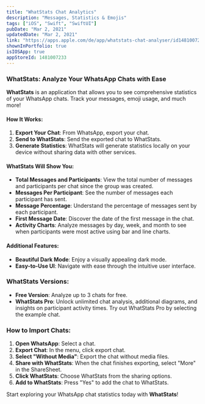 ```yaml
---
title: "WhatStats Chat Analytics"
description: "Messages, Statistics & Emojis"
tags: ["iOS", "Swift", "SwiftUI"]
pubDate: "Mar 2, 2021"
updatedDate: "Mar 2, 2021"
link: "https://apps.apple.com/de/app/whatstats-chat-analyser/id1481007233?l=en"
shownInPortfolio: true
isIOSApp: true
appStoreId: 1481007233
---
```

### WhatStats: Analyze Your WhatsApp Chats with Ease

**WhatStats** is an application that allows you to see comprehensive statistics of your WhatsApp chats. Track your messages, emoji usage, and much more!

#### How It Works:

1. **Export Your Chat**: From WhatsApp, export your chat.
2. **Send to WhatStats**: Send the exported chat to WhatStats.
3. **Generate Statistics**: WhatStats will generate statistics locally on your device without sharing data with other services.

#### WhatStats Will Show You:

- **Total Messages and Participants**: View the total number of messages and participants per chat since the group was created.
- **Messages Per Participant**: See the number of messages each participant has sent.
- **Message Percentage**: Understand the percentage of messages sent by each participant.
- **First Message Date**: Discover the date of the first message in the chat.
- **Activity Charts**: Analyze messages by day, week, and month to see when participants were most active using bar and line charts.

#### Additional Features:

- **Beautiful Dark Mode**: Enjoy a visually appealing dark mode.
- **Easy-to-Use UI**: Navigate with ease through the intuitive user interface.

### WhatStats Versions:

- **Free Version**: Analyze up to 3 chats for free.
- **WhatStats Pro**: Unlock unlimited chat analysis, additional diagrams, and insights on participant activity times. Try out WhatStats Pro by selecting the example chat.

### How to Import Chats:

1. **Open WhatsApp**: Select a chat.
2. **Export Chat**: In the menu, click export chat.
3. **Select "Without Media"**: Export the chat without media files.
4. **Share with WhatStats**: When the chat finishes exporting, select "More" in the ShareSheet.
5. **Click WhatStats**: Choose WhatStats from the sharing options.
6. **Add to WhatStats**: Press "Yes" to add the chat to WhatStats.

Start exploring your WhatsApp chat statistics today with **WhatStats**!